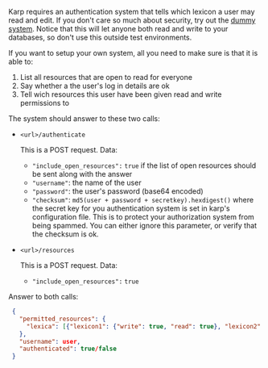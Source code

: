Karp requires an authentication system that tells which lexicon a user may read
and edit.
If you don't care so much about security, try out the
[dummy system](https://github.com/spraakbanken/karp-docker/dummyauth).
Notice that this will let anyone both read and write to your databases, so
don't use this outside test environments.

If you want to setup your own system, all you need to make sure is that it is able to:

1. List all resources that are open to read for everyone
2. Say whether a the user's log in details are ok
3. Tell wich resources this user have been given read and write permissions to


The system should answer to these two calls:

* `<url>/authenticate`

   This is a POST request. Data:

    * `"include_open_resources":` `true` if the list of open resources should be sent along with the answer
    * `"username"`: the name of the user
    * `"password"`: the user's password (base64 encoded)
    * `"checksum"`: `md5(user + password + secretkey).hexdigest()` where the secret key for you authentication system is set in karp's configuration file.
    This is to protect your authorization system from being spammed. You can either ignore this parameter, or verify that the checksum is ok.

* `<url>/resources`

   This is a POST request. Data:
    * `"include_open_resources":` `true`

Answer to both calls:
```json
 {
   "permitted_resources": {
     "lexica": [{"lexicon1": {"write": true, "read": true}, "lexicon2": {"write": false, "read": true}}]
   },
   "username": user,
   "authenticated": true/false
 }
```
